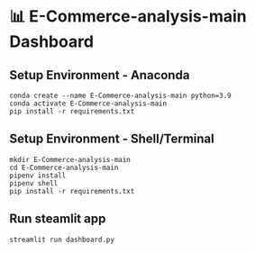 # 📊 E-Commerce-analysis-main Dashboard

## Setup Environment - Anaconda
```
conda create --name E-Commerce-analysis-main python=3.9
conda activate E-Commerce-analysis-main
pip install -r requirements.txt
```

## Setup Environment - Shell/Terminal
```
mkdir E-Commerce-analysis-main
cd E-Commerce-analysis-main
pipenv install
pipenv shell
pip install -r requirements.txt
```

## Run steamlit app
```
streamlit run dashboard.py
```
